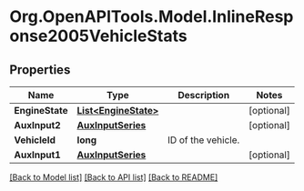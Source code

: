 # Org.OpenAPITools.Model.InlineResponse2005VehicleStats
## Properties

Name | Type | Description | Notes
------------ | ------------- | ------------- | -------------
**EngineState** | [**List&lt;EngineState&gt;**](EngineState.md) |  | [optional] 
**AuxInput2** | [**AuxInputSeries**](AuxInputSeries.md) |  | [optional] 
**VehicleId** | **long** | ID of the vehicle. | 
**AuxInput1** | [**AuxInputSeries**](AuxInputSeries.md) |  | [optional] 

[[Back to Model list]](../README.md#documentation-for-models) [[Back to API list]](../README.md#documentation-for-api-endpoints) [[Back to README]](../README.md)


